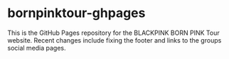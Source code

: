 # bornpinktour-ghpages

This is the GitHub Pages repository for the BLACKPINK BORN PINK Tour website. Recent changes 
include fixing the footer and links to the groups social media pages.
